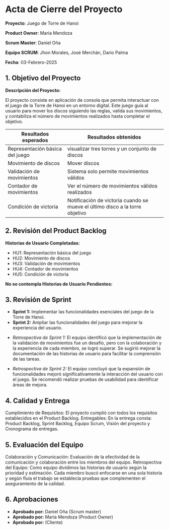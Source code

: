 # Acta de Cierre del Proyecto
**Proyecto**: Juego de Torre de Hanoi

**Product Owner**: Maria Mendoza

**Scrum Master**: Daniel Oña

**Equipo SCRUM**: Jhon Morales, José Merchán, Dario Palma

**Fecha**: 03-Febrero-2025

## 1. Objetivo del Proyecto
**Descripción del Proyecto:**

El proyecto consiste en aplicación de consola que permita interactuar con el juego de la Torre de Hanoi en un entorno digital. Este juego guía al usuario para mover los discos siguiendo las reglas, valida sus movimientos, y contabiliza el número de movimientos realizados hasta completar el objetivo.

|Resultados esperados | Resultados obtenidos|
|---------------------|---------------------|
|Representación básica del juego|visualizar tres torres y un conjunto de discos|
|Movimiento de discos|Mover discos|
|Validación de movimientos|Sistema solo permite movimientos válidos|
|Contador de movimientos|Ver el número de movimientos válidos realizados|
|Condición de victoria|Notificación de victoria cuando se mueve el último disco a la torre objetivo|

## 2. Revisión del Product Backlog
**Historias de Usuario Completadas:**
- HU1: Representación básica del juego
- HU2: Movimiento de discos
- HU3: Validación de movimientos
- HU4: Contador de movimientos
- HU5: Condición de victoria

**No se contempla Historias de Usuario Pendientes:**

## 3. Revisión de Sprint

- **Sprint 1:** Implementar las funcionalidades esenciales del juego de la Torre de Hanoi.
- **Sprint 2:** Ampliar las funcionalidades del juego para mejorar la experiencia del usuario.
+ *Retrospectiva de Sprint 1:* El equipo identificó que la implementación de la validación de movimientos fue un desafío, pero con la colaboración y la experiencia de cada miembro, se logró superar. Se sugirió mejorar la documentación de las historias de usuario para facilitar la comprensión de las tareas. 

+ *Retrospectiva de Sprint 2:* El equipo concluyó que la expansión de funcionalidades mejoró significativamente la interacción del usuario con el juego. Se recomendó realizar pruebas de usabilidad para identificar áreas de mejora. 

## 4. Calidad y Entrega
Cumplimiento de Requisitos: El proyecto cumplió con todos los requisitos establecidos en el Product Backlog.
Entregables: En la entrega consta: Product Backlog, Sprint Backlog, Equipo Scrum, Visión del proyecto y Cronograma de entregas.

## 5. Evaluación del Equipo
Colaboración y Comunicación: Evaluación de la efectividad de la comunicación y colaboración entre los miembros del equipo.
Retrospectiva del Equipo: Como equipo dividimos las historias de usuario según la prioridad y estimación. Cada miembro buscó enfocarse en una sola historia y según fluía el trabajo se establecía pruebas que complementen el aseguramiento de la calidad.

## 6. Aprobaciones
- **Aprobado por:** Daniel Oña (Scrum master)
- **Aprobado por:** María Mendoza (Product Owner) 
- **Aprobado por:** (Cliente)